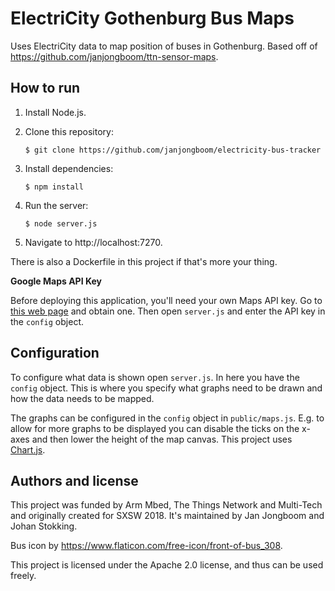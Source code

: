 # ElectriCity Gothenburg Bus Maps

Uses ElectriCity data to map position of buses in Gothenburg. Based off of https://github.com/janjongboom/ttn-sensor-maps.

## How to run

1. Install Node.js.
1. Clone this repository:

    ```
    $ git clone https://github.com/janjongboom/electricity-bus-tracker
    ```

1. Install dependencies:

    ```
    $ npm install
    ```

1. Run the server:

    ```
    $ node server.js
    ```

1. Navigate to http://localhost:7270.

There is also a Dockerfile in this project if that's more your thing.

**Google Maps API Key**

Before deploying this application, you'll need your own Maps API key. Go to [this web page](https://developers.google.com/maps/documentation/javascript/get-api-key) and obtain one. Then open `server.js` and enter the API key in the `config` object.

## Configuration

To configure what data is shown open `server.js`. In here you have the `config` object. This is where you specify what graphs need to be drawn and how the data needs to be mapped.

The graphs can be configured in the `config` object in `public/maps.js`. E.g. to allow for more graphs to be displayed you can disable the ticks on the x-axes and then lower the height of the map canvas. This project uses [Chart.js](http://www.chartjs.org/).

## Authors and license

This project was funded by Arm Mbed, The Things Network and Multi-Tech and originally created for SXSW 2018. It's maintained by Jan Jongboom and Johan Stokking.

Bus icon by https://www.flaticon.com/free-icon/front-of-bus_308.

This project is licensed under the Apache 2.0 license, and thus can be used freely.
